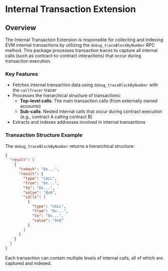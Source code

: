 # Internal Transaction Extension

## Overview

The Internal Transaction Extension is responsible for collecting and indexing EVM internal transactions by utilizing the `debug_traceBlockByNumber` RPC method. This package processes transaction traces to capture all internal calls (such as contract-to-contract interactions) that occur during transaction execution.

### Key Features

- Fetches internal transaction data using `debug_traceBlockByNumber` with the `callTracer` tracer
- Processes the hierarchical structure of transactions:
  - **Top-level calls**: The main transaction calls (from externally owned accounts)
  - **Sub-calls**: Nested internal calls that occur during contract execution (e.g., contract A calling contract B)
- Extracts and indexes addresses involved in internal transactions

### Transaction Structure Example

The `debug_traceBlockByNumber` returns a hierarchical structure:
```json
{
  "result": [
    {
      "txHash": "0x...",
      "result": {
        "type": "CALL",
        "from": "0x...",
        "to": "0x...",
        "value": "0x0",
        "calls": [
          {
            "type": "CALL",
            "from": "0x...",
            "to": "0x...",
            "value": "0x0"
          }
        ]
      }
    }
  ]
}
```

Each transaction can contain multiple levels of internal calls, all of which are captured and indexed.
